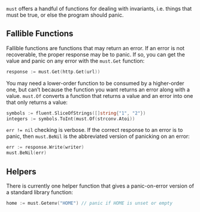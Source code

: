 `must` offers a handful of functions for dealing with invariants, i.e. things that must be
true, or else the program should panic.

## Fallible Functions

Fallible functions are functions that may return an error. If an error is not recoverable,
the proper response may be to panic. If so, you can get the value and panic on any error
with the `must.Get` function:

``` go
response := must.Get(http.Get(url))
```

You may need a lower-order function to be consumed by a higher-order one, but can’t because
the function you want returns an error along with a value. `must.Of` converts a function
that returns a value and an error into one that only returns a value:

``` go
symbols := fluent.SliceOfStrings([]string{"1", "2"})
integers := symbols.ToInt(must.Of(strconv.Atoi))
```

`err != nil` checking is verbose. If the correct response to an error is to panic, then
`must.BeNil` is the abbreviated version of panicking on an error:

``` go
err := response.Write(writer)
must.BeNil(err)
```

## Helpers

There is currently one helper function that gives a panic-on-error version of a standard
library function:

``` go
home := must.Getenv("HOME") // panic if HOME is unset or empty
```
